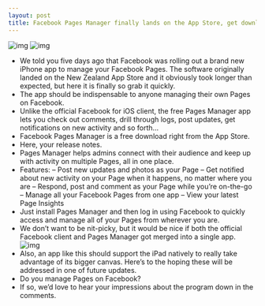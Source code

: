 ```yaml
---
layout: post
title: Facebook Pages Manager finally lands on the App Store, get downloading
---
```

![img](http://media.idownloadblog.com/wp-content/uploads/2012/05/Facebook-page-manager-iDownloadBlog.png)
![img](http://media.idownloadblog.com/wp-content/uploads/2012/05/Facebook-page-manager-iDownloadBlog-2.png)
* We told you five days ago that Facebook was rolling out a brand new iPhone app to manage your Facebook Pages. The software originally landed on the New Zealand App Store and it obviously took longer than expected, but here it is finally so grab it quickly.
* The app should be indispensable to anyone managing their own Pages on Facebook.
* Unlike the official Facebook for iOS client, the free Pages Manager app lets you check out comments, drill through logs, post updates, get notifications on new activity and so forth…
* Facebook Pages Manager is a free download right from the App Store.
* Here, your release notes.
* Pages Manager helps admins connect with their audience and keep up with activity on multiple Pages, all in one place.
* Features: – Post new updates and photos as your Page – Get notified about new activity on your Page when it happens, no matter where you are – Respond, post and comment as your Page while you’re on-the-go – Manage all your Facebook Pages from one app – View your latest Page Insights
* Just install Pages Manager and then log in using Facebook to quickly access and manage all of your Pages from wherever you are.
* We don’t want to be nit-picky, but it would be nice if both the official Facebook client and Pages Manager got merged into a single app.
![img](http://media.idownloadblog.com/wp-content/uploads/2012/05/Facebook-page-manager-iDownloadBlog-3.png)
* Also, an app like this should support the iPad natively to really take advantage of its bigger canvas. Here’s to the hoping these will be addressed in one of future updates.
* Do you manage Pages on Facebook?
* If so, we’d love to hear your impressions about the program down in the comments.

